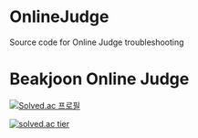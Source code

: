 # OnlineJudge
Source code for Online Judge troubleshooting

# Beakjoon Online Judge

[![Solved.ac 프로필](http://mazassumnida.wtf/api/mini/generate_badge?boj=rkdaudejr)](https://solved.ac/rkdaudejr)

[![solved.ac tier](http://mazassumnida.wtf/api/v2/generate_badge?boj=rkdaudejr)](https://solved.ac/rkdaudejr)
